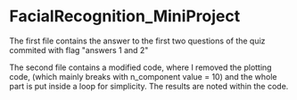 # FacialRecognition_MiniProject

The first file contains the answer to the first two questions of the quiz commited with flag "answers 1 and 2"

The second file contains a modified code, where I removed the plotting code, (which mainly breaks with n_component value = 10)
and the whole part is put inside a loop for simplicity. The results are noted within the code.

